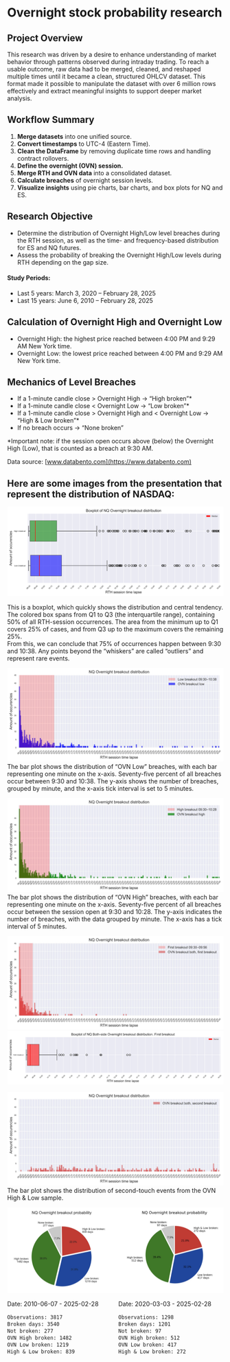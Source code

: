 # Overnight stock probability research

## Project Overview
This research was driven by a desire to enhance understanding of market behavior through patterns observed during intraday trading. To reach a usable outcome, raw data had to be merged, cleaned, and reshaped multiple times until it became a clean, structured OHLCV dataset. This format made it possible to manipulate the dataset with over 6 million rows effectively and extract meaningful insights to support deeper market analysis.

## Workflow Summary
1. **Merge datasets** into one unified source.
2. **Convert timestamps** to UTC-4 (Eastern Time).
3. **Clean the DataFrame** by removing duplicate time rows and handling contract rollovers.
4. **Define the overnight (OVN) session.**
5. **Merge RTH and OVN data** into a consolidated dataset.
6. **Calculate breaches** of overnight session levels.
7. **Visualize insights** using pie charts, bar charts, and box plots for NQ and ES.

## Research Objective
  - Determine the distribution of Overnight High/Low level breaches during the RTH session, as well as the time- and frequency-based distribution for ES and NQ futures.
  - Assess the probability of breaking the Overnight High/Low levels during RTH depending on the gap size. 

#### Study Periods:
  - Last 5 years: March 3, 2020 – February 28, 2025
  - Last 15 years: June 6, 2010 – February 28, 2025

## Calculation of Overnight High and Overnight Low

  - Overnight High: the highest price reached between 4:00 PM and 9:29 AM New York time.
  - Overnight Low: the lowest price reached between 4:00 PM and 9:29 AM New York time.

## Mechanics of Level Breaches

  - If a 1-minute candle close > Overnight High → “High broken”*
  - If a 1-minute candle close < Overnight Low → “Low broken”*
  - If a 1-minute candle close > Overnight High and < Overnight Low → “High & Low broken”*
  - If no breach occurs → “None broken”
    
*Important note: if the session open occurs above (below) the Overnight High (Low), that is counted as a breach at 9:30 AM.

Data source: [www.databento.com](https://www.databento.com)

## Here are some images from the presentation that represent the distribution of NASDAQ: 

![Project screenshot](src/img/Picture%201.png)

This is a boxplot, which quickly shows the distribution and central tendency. The colored box spans from Q1 to Q3 (the interquartile range),
containing 50% of all RTH-session occurrences. The area from the minimum up to Q1 covers 25% of cases, and from Q3 up to the maximum
covers the remaining 25%.
<br>From this, we can conclude that 75% of occurrences happen between 9:30 and 10:38. Any points beyond the “whiskers” are called “outliers”
and represent rare events.</br>

![Project screenshot](src/img/Picture%202.png)
The bar plot shows the distribution of “OVN Low” breaches, with each bar representing one minute on the x-axis. Seventy-five percent of all breaches occur between 9:30 and 10:38. The y-axis shows the number of breaches, grouped by minute, and the x-axis tick interval is set to 5 minutes.

![Project screenshot](src/img/Picture%203.png)
The bar plot shows the distribution of “OVN High” breaches, with each bar representing one minute on the x-axis. Seventy-five percent of all breaches occur between the session open at 9:30 and 10:28. The y-axis indicates the number of breaches, with the data grouped by minute. The x-axis has a tick interval of 5 minutes.

![Project screenshot](src/img/Picture%204.png)
![Project screenshot](src/img/Picture%205.png)

![Project screenshot](src/img/Picture%206.png)
The bar plot shows the distribution of second-touch events from the OVN High & Low sample.

![Project screenshot](src/img/Picture%207.png)


<div style="display: flex;">
  <div style="flex: 1; padding-right: 1em;">
    Date: 2010-06-07 - 2025-02-28

    Observations: 3817
    Broken days: 3540
    Not broken: 277
    OVN High broken: 1482
    OVN Low broken: 1219
    High & Low broken: 839
  </div>
  <div style="flex: 1;">
    Date: 2020-03-03 - 2025-02-28

    Observations: 1298
    Broken days: 1201
    Not broken: 97
    OVN High broken: 512
    OVN Low broken: 417
    High & Low broken: 272
  </div>
</div>
